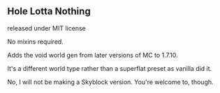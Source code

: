 ## Hole Lotta Nothing
released under MIT license

No mixins required.

Adds the void world gen from later versions of MC to 1.7.10.

It's a different world type rather than a superflat preset as vanilla did it.

No, I will not be making a Skyblock version. You're welcome to, though.
